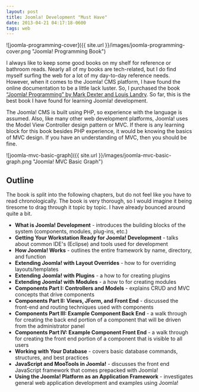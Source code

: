 ```yaml
---
layout: post
title: Joomla! Development "Must Have"
date: 2013-04-21 04:17:18-0600
tags: web
---
```


![joomla-programming-cover]({{ site.url }}/images/joomla-programming-cover.png "Joomla! Programming Book")

I always like to keep some good books on my shelf for reference or bathroom reads. Nearly all of my books are tech-related, but I do find myself surfing the web for a lot of my day-to-day reference needs. However, when it comes to the Joomla! CMS platform, I have found the online documentation to be a little lack luster. So, I purchased the book [“Joomla! Programming” by Mark Dexter and Louis Landry](http://www.amazon.com/dp/013278081X). So far, this is the best book I have found for learning Joomla! development.

The Joomla! CMS is built using PHP, so experience with the language is assumed. Also, like many other web development platforms, Joomla! uses the Model View Controller design pattern or MVC. If there is any learning block for this book besides PHP experience, it would be knowing the basics of MVC design. If you have an understanding of MVC, then you should be fine.

![joomla-mvc-basic-graph]({{ site.url }}/images/joomla-mvc-basic-graph.png "Joomla! MVC Basic Graph")

## Outline

The book is split into the following chapters, but do not feel like you have to read chronologically. The book is very thorough, so I would imagine it being tiresome to drag through it topic by topic. I have already bounced around quite a bit.

- **What is Joomla! Development** - introduces the building blocks of the system (components, modules, plug-ins, etc.)
- **Getting Your Workstation Ready for Joomla! Development** - talks about common IDE's (Eclipse) and tools used for development
- **How Joomla! Works** - outlines the entire framework by name, directory, and function
- **Extending Joomla! with Layout Overrides** - how to for overriding layouts/templates
- **Extending Joomla! with Plugins** - a how to for creating plugins
- **Extending Joomla! with Modules** - a how to for creating modules
- **Components Part I: Controllers and Models** - explains CRUD and MVC concepts that drive components
- **Components Part II: Views, JForm, and Front End** - discussed the front-end and routing techniques used with components
- **Components Part III: Example Component Back End** - a walk through for creating the back end portion of a component that will be driven from the administrator panel
- **Components Part IV: Example Component Front End** - a walk through for creating the front end portion of a component that is visible to all users
- **Working with Your Database** - covers basic database commands, structures, and best practices
- **JavaScript and MooTools in Joomla!** - discusses the front end JavaScript framework that comes prepacked with Joomla!
- **Using the Joomla! Platform as an Application Framework** - investigates general web application development and examples using Joomla!